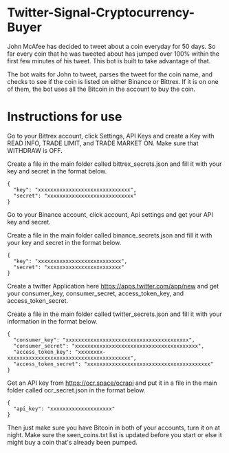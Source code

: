# Twitter-Signal-Cryptocurrency-Buyer

John McAfee has decided to tweet about a coin everyday for 50 days. So far every coin that he was tweeted about has jumped over 100% within the first few minutes of his tweet. This bot is built to take advantage of that.

The bot waits for John to tweet, parses the tweet for the coin name, and checks to see if the coin is listed on either Binance or Bittrex. If it is on one of them, the bot uses all the Bitcoin in the account to buy the coin.

# Instructions for use

Go to your Bittrex account, click Settings, API Keys and create a Key with READ INFO, TRADE LIMIT, and TRADE MARKET ON. Make sure that WITHDRAW is OFF.

Create a file in the main folder called bittrex_secrets.json and fill it with your key and secret in the format below.

```
{
  "key": "xxxxxxxxxxxxxxxxxxxxxxxxxxxxxx",
  "secret": "xxxxxxxxxxxxxxxxxxxxxxxxxxxx"
}
```

Go to your Binance account, click account, Api settings and get your API key and secret.

Create a file in the main folder called binance_secrets.json and fill it with your key and secret in the format below.

```
{
  "key": "xxxxxxxxxxxxxxxxxxxxxxxxxxx",
  "secret": "xxxxxxxxxxxxxxxxxxxxxxxx"
}
```

Create a twitter Application here https://apps.twitter.com/app/new and get your consumer_key, consumer_secret, access_token_key, and access_token_secret.

Create a file in the main folder called twitter_secrets.json and fill it with your information in the format below.
```
{
  "consumer_key": "xxxxxxxxxxxxxxxxxxxxxxxxxxxxxxxxxxxxxxxx",
  "consumer_secret": "xxxxxxxxxxxxxxxxxxxxxxxxxxxxxxxxxxxxxxxx",
  "access_token_key": "xxxxxxxx-xxxxxxxxxxxxxxxxxxxxxxxxxxxxxxxxxxxxxxxx",
  "access_token_secret": "xxxxxxxxxxxxxxxxxxxxxxxxxxxxxxxxxxxxxxxx"
}
```

Get an API key from https://ocr.space/ocrapi and put it in a file in the main folder called ocr_secret.json in the format below.


```
{
  "api_key": "xxxxxxxxxxxxxxxxxxxx"
}

```
Then just make sure you have Bitcoin in both of your accounts, turn it on at night.
Make sure the seen_coins.txt list is updated before you start or else it might buy a coin that's already been pumped.
